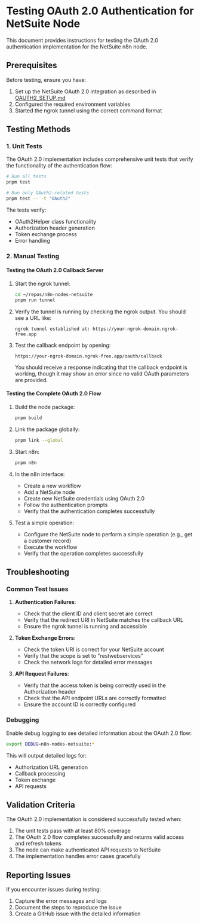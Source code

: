 # Testing OAuth 2.0 Authentication for NetSuite Node

This document provides instructions for testing the OAuth 2.0 authentication implementation for the NetSuite n8n node.

## Prerequisites

Before testing, ensure you have:

1. Set up the NetSuite OAuth 2.0 integration as described in [OAUTH2_SETUP.md](./OAUTH2_SETUP.md)
2. Configured the required environment variables
3. Started the ngrok tunnel using the correct command format

## Testing Methods

### 1. Unit Tests

The OAuth 2.0 implementation includes comprehensive unit tests that verify the functionality of the authentication flow:

```bash
# Run all tests
pnpm test

# Run only OAuth2-related tests
pnpm test -- -t "OAuth2"
```

The tests verify:

- OAuth2Helper class functionality
- Authorization header generation
- Token exchange process
- Error handling

### 2. Manual Testing

#### Testing the OAuth 2.0 Callback Server

1. Start the ngrok tunnel:
   ```bash
   cd ~/repos/n8n-nodes-netsuite
   pnpm run tunnel
   ```

2. Verify the tunnel is running by checking the ngrok output. You should see a URL like:
   ```
   ngrok tunnel established at: https://your-ngrok-domain.ngrok-free.app
   ```

3. Test the callback endpoint by opening:
   ```
   https://your-ngrok-domain.ngrok-free.app/oauth/callback
   ```
   
   You should receive a response indicating that the callback endpoint is working, though it may show an error since no valid OAuth parameters are provided.

#### Testing the Complete OAuth 2.0 Flow

1. Build the node package:
   ```bash
   pnpm build
   ```

2. Link the package globally:
   ```bash
   pnpm link --global
   ```

3. Start n8n:
   ```bash
   pnpm n8n
   ```

4. In the n8n interface:
   - Create a new workflow
   - Add a NetSuite node
   - Create new NetSuite credentials using OAuth 2.0
   - Follow the authentication prompts
   - Verify that the authentication completes successfully

5. Test a simple operation:
   - Configure the NetSuite node to perform a simple operation (e.g., get a customer record)
   - Execute the workflow
   - Verify that the operation completes successfully

## Troubleshooting

### Common Test Issues

1. **Authentication Failures**:
   - Check that the client ID and client secret are correct
   - Verify that the redirect URI in NetSuite matches the callback URL
   - Ensure the ngrok tunnel is running and accessible

2. **Token Exchange Errors**:
   - Check the token URI is correct for your NetSuite account
   - Verify that the scope is set to "restwebservices"
   - Check the network logs for detailed error messages

3. **API Request Failures**:
   - Verify that the access token is being correctly used in the Authorization header
   - Check that the API endpoint URLs are correctly formatted
   - Ensure the account ID is correctly configured

### Debugging

Enable debug logging to see detailed information about the OAuth 2.0 flow:

```bash
export DEBUG=n8n-nodes-netsuite:*
```

This will output detailed logs for:
- Authorization URL generation
- Callback processing
- Token exchange
- API requests

## Validation Criteria

The OAuth 2.0 implementation is considered successfully tested when:

1. The unit tests pass with at least 80% coverage
2. The OAuth 2.0 flow completes successfully and returns valid access and refresh tokens
3. The node can make authenticated API requests to NetSuite
4. The implementation handles error cases gracefully

## Reporting Issues

If you encounter issues during testing:

1. Capture the error messages and logs
2. Document the steps to reproduce the issue
3. Create a GitHub issue with the detailed information
